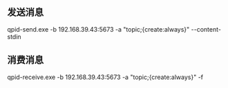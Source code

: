 ## 发送消息
qpid-send.exe -b 192.168.39.43:5673 -a "topic;{create:always}" --content-stdin

## 消费消息
qpid-receive.exe -b 192.168.39.43:5673 -a "topic;{create:always}" -f
